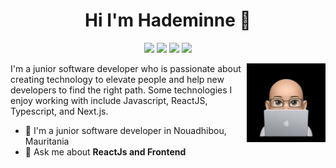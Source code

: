 <h1 align="center">Hi I'm Hademinne 👋</h1>
<p align="center">
      <a href="https://www.linkedin.com/in/hademinne/"><img src="https://img.shields.io/badge/linkedin-%230177B5?style=flat&logo=linkedin&logoColor=white"/></a>
    <a href=""><img src="https://img.shields.io/badge/twitter-%231FA1F1?style=flat&logo=twitter&logoColor=white"/></a>
    <a href=""><img src="https://img.shields.io/badge/youtube-%23FF0000?style=flat&logo=youtube&logoColor=white"/></a>
    <a href=""><img src="https://img.shields.io/badge/instagram-%23E4415F?style=flat&logo=instagram&logoColor=white"/></a>
  </p>
  
  <img src="https://github.com/hademinne/hademinne/blob/main/profile-img.png.jpg?raw=true" align="right" width="25%"/>
I'm a junior software developer who is passionate about creating technology to elevate people and help new developers to find the right path. Some technologies I enjoy working with include Javascript, ReactJS, Typescript, and Next.js.

- 🔭 I'm a junior  software developer in Nouadhibou, Mauritania
- 💬 Ask me about **ReactJs and Frontend**
